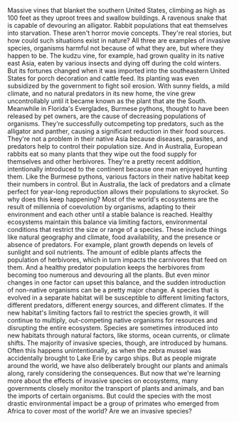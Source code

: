 Massive vines that blanket the southern United States, climbing as high as 100 feet as they uproot trees and swallow buildings. A ravenous snake that is capable of devouring an alligator. Rabbit populations that eat themselves into starvation. These aren't horror movie concepts. They're real stories, but how could such situations exist in nature? All three are examples of invasive species, organisms harmful not because of what they are, but where they happen to be. The kudzu vine, for example, had grown quality in its native east Asia, eaten by various insects and dying off during the cold winters. But its fortunes changed when it was imported  into the southeastern United States for porch decoration and cattle feed. Its planting was even subsidized by the government to fight soil erosion. With sunny fields, a mild climate, and no natural predators in its new home, the vine grew uncontrollably until it became known as the plant that ate the South. Meanwhile in Florida's Everglades, Burmese pythons, thought to have been released by pet owners, are the cause of decreasing populations of organisms. They're successfully outcompeting top predators, such as the alligator and panther, causing a significant reduction in their food sources. They're not a problem in their native Asia because diseases, parasites, and predators help to control their population size. And in Australia, European rabbits eat so many plants that they wipe out the food supply for themselves and other herbivores. They're a pretty recent addition, intentionally introduced to the continent because one man enjoyed hunting them. Like the Burmese pythons, various factors in their native habitat keep their numbers in control. But in Australia, the lack of predators and a climate perfect  for year-long reproduction allows their populations to skyrocket. So why does this keep happening? Most of the world's ecosystems are the result of millennia  of coevolution by organisms, adapting to their environment  and each other until a stable balance is reached. Healthy ecosystems maintain this balance via limiting factors, environmental conditions that restrict the size or range of a species. These include things  like natural geography and climate, food availability, and the presence or absence of predators. For example, plant growth depends on levels of sunlight and soil nutrients. The amount of edible plants affects the population of herbivores, which in turn impacts the carnivores that feed on them. And a healthy predator population keeps the herbivores from becoming too numerous and devouring all the plants. But even minor changes in one factor can upset this balance, and the sudden introduction of non-native organisms can be a pretty major change. A species that is evolved in a separate habitat will be susceptible to different  limiting factors, different predators, different energy sources, and different climates. If the new habitat's limiting factors fail to restrict the species growth, it will continue to multiply, out-competing native organisms for resources and disrupting the entire ecosystem. Species are sometimes introduced into new habitats through natural factors, like storms, ocean currents, or climate shifts. The majority of invasive species, though, are introduced by humans. Often this happens unintentionally, as when the zebra mussel was accidentally brought to Lake Erie by cargo ships. But as people migrate around the world, we have also deliberately brought our plants and animals along, rarely considering the consequences. But now that we're learning more about the effects of invasive species on ecosystems, many governments closely monitor the transport of plants and animals, and ban the imports of certain organisms. But could the species with the most drastic environmental impact be a group of primates who emerged from Africa to cover most of the world? Are we an invasive species? 